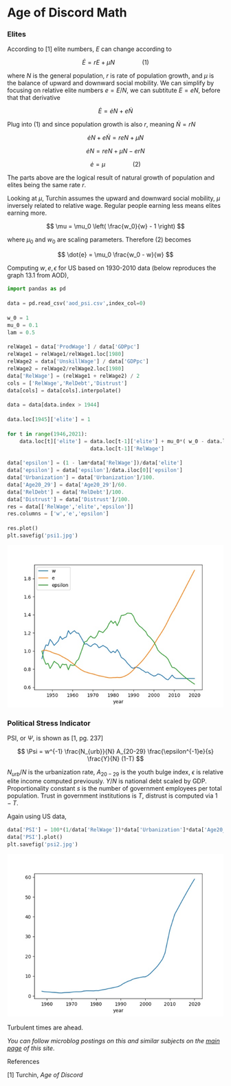 # Age of Discord Math

### Elites

According to [1] elite numbers, $E$ can change according to

$$
\dot{E} = rE + \mu N \qquad \qquad (1)
$$

where $N$ is the general population, $r$ is rate of population growth,
and $\mu$ is the balance of upward and downward social mobility. We
can simplify by focusing on relative elite numbers $e = E/N$, we can
subtitute $E = e N$, before that that derivative

$$
\dot{E} = \dot{e} N + e \dot{N}
$$

Plug into (1) and since population growth is also $r$, meaning
$\dot{N} = r N$

$$
\dot{e} N + e \dot{N} = r e N + \mu N 
$$

$$
\dot{e} N = r e N + \mu N -  e r N
$$

$$
\dot{e} = \mu  \qquad \qquad (2)
$$

The parts above are the logical result of natural growth of population
and elites being the same rate $r$.

Looking at $\mu$, Turchin assumes the upward and downward social
mobility, $\mu$ inversely related to relative wage. Regular people
earning less means elites earning more.

$$
\mu = \mu_0 \left( \frac{w_0}{w} - 1 \right)
$$

where $μ_0$ and $w_0$ are scaling parameters. Therefore (2) becomes

$$
\dot{e} = \mu_0 \frac{w_0 - w}{w}
$$

Computing $w,e,\epsilon$ for US based on 1930-2010 data (below reproduces
the graph 13.1 from AOD),

```python
import pandas as pd

data = pd.read_csv('aod_psi.csv',index_col=0)

w_0 = 1
mu_0 = 0.1
lam = 0.5 

relWage1 = data['ProdWage'] / data['GDPpc']
relWage1 = relWage1/relWage1.loc[1980]
relWage2 = data['UnskillWage'] / data['GDPpc']
relWage2 = relWage2/relWage2.loc[1980]
data['RelWage'] = (relWage1 + relWage2) / 2
cols = ['RelWage','RelDebt','Distrust']
data[cols] = data[cols].interpolate()

data = data[data.index > 1944]

data.loc[1945]['elite'] = 1

for t in range(1946,2021):
    data.loc[t]['elite'] = data.loc[t-1]['elite'] + mu_0*( w_0 - data.loc[t-1]['RelWage'] ) / \
                           data.loc[t-1]['RelWage']

data['epsilon'] = (1 - lam*data['RelWage'])/data['elite']
data['epsilon'] = data['epsilon']/data.iloc[0]['epsilon']    
data['Urbanization'] = data['Urbanization']/100.
data['Age20_29'] = data['Age20_29']/60.
data['RelDebt'] = data['RelDebt']/100.
data['Distrust'] = data['Distrust']/100.
res = data[['RelWage','elite','epsilon']]
res.columns = ['w','e','epsilon']

res.plot()
plt.savefig('psi1.jpg')
```

![](psi1.jpg)

### Political Stress Indicator

PSI, or $\Psi$, is shown as [1, pg. 237]

$$
\Psi = w^{-1} \frac{N_{urb}}{N} A_{20-29} \frac{\epsilon^{-1}e}{s} \frac{Y}{N} (1-T)
$$

$N_{urb}/N$ is the urbanization rate, $A_{20-29}$ is the youth bulge
index, $\epsilon$ is relative elite income computed previously. $Y/N$
is national debt scaled by GDP. Proportionality constant $s$ is the
number of government employees per total population. Trust in
government institutions is $T$, distrust is computed via $1-T$.

Again using US data,

```python
data['PSI'] = 100*(1/data['RelWage'])*data['Urbanization']*data['Age20_29']*(data['elite']/data['epsilon'])*data['RelDebt']*data['Distrust']
data['PSI'].plot()
plt.savefig('psi2.jpg')
```

![](psi2.jpg)

Turbulent times are ahead.

*You can follow microblog postings on this and similar subjects on the
[main page](../../index.html) of this site*.

References

[1] Turchin, *Age of Discord*

